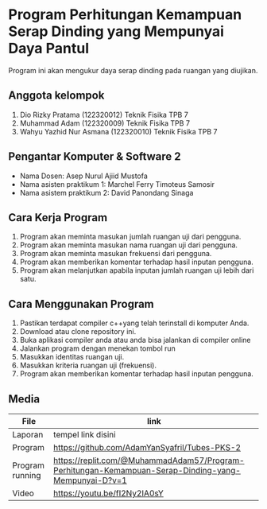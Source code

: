 # Program Perhitungan Kemampuan Serap Dinding yang Mempunyai Daya Pantul
Program ini akan mengukur daya serap dinding pada ruangan yang diujikan.

## Anggota kelompok 
1. Dio Rizky Pratama (122320012) Teknik Fisika TPB 7
2. Muhammad Adam (122320009) Teknik Fisika TPB 7
3. Wahyu Yazhid Nur Asmana (122320010)  Teknik Fisika TPB 7

## Pengantar Komputer & Software 2
- Nama Dosen: Asep Nurul Ajiid Mustofa
- Nama asisten praktikum 1: Marchel Ferry Timoteus Samosir
- Nama asistem praktikum 2: David Panondang Sinaga

## Cara Kerja Program
1.	Program akan meminta masukan jumlah ruangan uji  dari pengguna.
2.	Program akan meminta masukan nama ruangan uji  dari pengguna.
3.	Program akan meminta masukan frekuensi  dari pengguna.
4.	Program akan memberikan komentar terhadap hasil inputan pengguna.
5.	Program akan melanjutkan apabila inputan jumlah ruangan uji lebih dari satu. 

## Cara Menggunakan Program 
1.	Pastikan terdapat compiler c++yang telah terinstall di komputer Anda.
2.	Download atau clone repository ini.
3.	Buka aplikasi compiler anda atau anda bisa jalankan di compiler online 
4.	Jalankan program dengan menekan tombol run
5.	Masukkan identitas ruangan uji.
6.	Masukkan kriteria ruangan uji (frekuensi).
7.	Program akan memberikan komentar terhadap hasil inputan pengguna.

## Media

| File |      link     |
| ------ | ------ |
| Laporan | tempel link disini |
| Program | https://github.com/AdamYanSyafril/Tubes-PKS-2 |
| Program running | https://replit.com/@MuhammadAdam57/Program-Perhitungan-Kemampuan-Serap-Dinding-yang-Mempunyai-D?v=1 |
| Video | https://youtu.be/fI2Ny2IA0sY |
